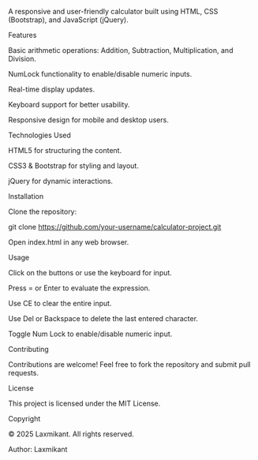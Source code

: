 A responsive and user-friendly calculator built using HTML, CSS (Bootstrap), and JavaScript (jQuery).

Features

Basic arithmetic operations: Addition, Subtraction, Multiplication, and Division.

NumLock functionality to enable/disable numeric inputs.

Real-time display updates.

Keyboard support for better usability.

Responsive design for mobile and desktop users.

Technologies Used

HTML5 for structuring the content.

CSS3 & Bootstrap for styling and layout.

jQuery for dynamic interactions.

Installation

Clone the repository:

git clone https://github.com/your-username/calculator-project.git

Open index.html in any web browser.

Usage

Click on the buttons or use the keyboard for input.

Press = or Enter to evaluate the expression.

Use CE to clear the entire input.

Use Del or Backspace to delete the last entered character.

Toggle Num Lock to enable/disable numeric input.

Contributing

Contributions are welcome! Feel free to fork the repository and submit pull requests.

License

This project is licensed under the MIT License.

Copyright

© 2025 Laxmikant. All rights reserved.

Author: Laxmikant

